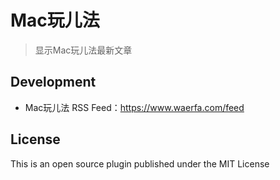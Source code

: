 # Mac玩儿法

> 显示Mac玩儿法最新文章

## Development

* Mac玩儿法 RSS Feed：https://www.waerfa.com/feed

## License

This is an open source plugin published under the MIT License